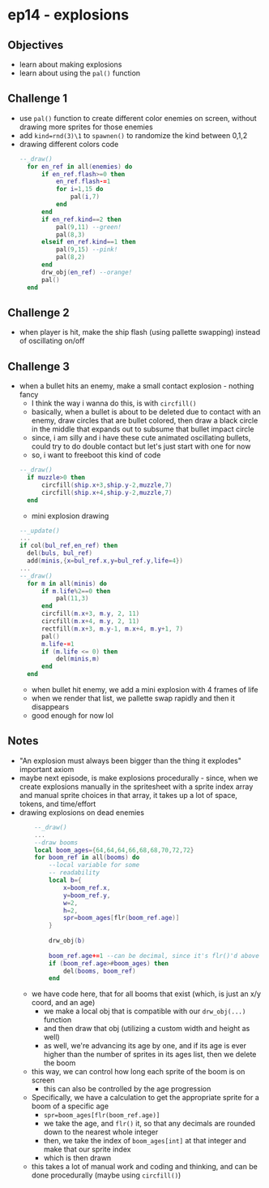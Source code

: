 # ep14 - explosions

## Objectives
- learn about making explosions
- learn about using the `pal()` function

## Challenge 1
- use `pal()` function to create different color enemies on screen, without drawing more sprites for those enemies
- add `kind=rnd(3)\1` to `spawnen()` to randomize the kind between 0,1,2
- drawing different colors code
  ```lua
  --_draw()
	for en_ref in all(enemies) do
		if en_ref.flash>=0 then
			en_ref.flash-=1
			for i=1,15 do
				pal(i,7)
			end
		end
		if en_ref.kind==2 then
			pal(9,11) --green!
			pal(8,3)
		elseif en_ref.kind==1 then
			pal(9,15) --pink!
			pal(8,2)
		end
		drw_obj(en_ref) --orange!
		pal()
	end
  ```
## Challenge 2
- when player is hit, make the ship flash (using pallette swapping) instead of oscillating on/off
## Challenge 3
- when a bullet hits an enemy, make a small contact explosion - nothing fancy 
  - I think the way i wanna do this, is with `circfill()`
  - basically, when a bullet is about to be deleted due to contact with an enemy, draw circles that are bullet colored, then draw a black circle in the middle that expands out to subsume that bullet impact circle
  - since, i am silly and i have these cute animated oscillating bullets, could try to do double contact but let's just start with one for now
  - so, i want to freeboot this kind of code
  ```lua
  --_draw()
	if muzzle>0 then
		circfill(ship.x+3,ship.y-2,muzzle,7)
		circfill(ship.x+4,ship.y-2,muzzle,7)
	end
  ```
  - mini explosion drawing
  ```lua
  --_update()
  ...
  if col(bul_ref,en_ref) then
    del(buls, bul_ref)
    add(minis,{x=bul_ref.x,y=bul_ref.y,life=4})
  ...
  --_draw()
	for m in all(minis) do
		if m.life%2==0 then
			pal(11,3)
		end
		circfill(m.x+3, m.y, 2, 11)
		circfill(m.x+4, m.y, 2, 11)
		rectfill(m.x+3, m.y-1, m.x+4, m.y+1, 7) 
		pal()
		m.life-=1
		if (m.life <= 0) then
			del(minis,m)
		end
	end
  ```
  - when bullet hit enemy, we add a mini explosion with 4 frames of life
  - when we render that list, we pallette swap rapidly and then it disappears
  - good enough for now lol
## Notes
- "An explosion must always been bigger than the thing it explodes" important axiom
- maybe next episode, is make explosions procedurally - since, when we create explosions manually in the spritesheet with a sprite index array and manual sprite choices in that array, it takes up a lot of space, tokens, and time/effort
- drawing explosions on dead enemies
    ```lua
        --_draw()
        ...
        --draw booms
        local boom_ages={64,64,64,66,68,68,70,72,72}
        for boom_ref in all(booms) do
            --local variable for some
            -- readability
            local b={
                x=boom_ref.x,
                y=boom_ref.y,
                w=2,
                h=2,
                spr=boom_ages[flr(boom_ref.age)]
            }	
            
            drw_obj(b)
            
            boom_ref.age+=1 --can be decimal, since it's flr()'d above
            if (boom_ref.age>#boom_ages) then
                del(booms, boom_ref)
            end
    ```
    - we have code here, that for all booms that exist (which, is just an x/y coord, and an age)
      - we make a local obj that is compatible with our `drw_obj(...)` function
      - and then draw that obj (utilizing a custom width and height as well)
      - as well, we're advancing its age by one, and if its age is ever higher than the number of sprites in its ages list, then we delete the boom
    - this way, we can control how long each sprite of the boom is on screen
      - this can also be controlled by the age progression
    - Specifically, we have a calculation to get the appropriate sprite for a boom of a specific age
      - `spr=boom_ages[flr(boom_ref.age)]`
      - we take the age, and `flr()` it, so that any decimals are rounded down to the nearest whole integer
      - then, we take the index of `boom_ages[int]` at that integer and make that our sprite index
      - which is then drawn
    - this takes a lot of manual work and coding and thinking, and can be done procedurally (maybe using `circfill()`)